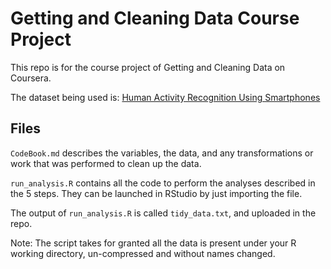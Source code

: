 # Getting and Cleaning Data Course Project
This repo is for the course project of Getting and Cleaning Data on Coursera.

The dataset being used is: [Human Activity Recognition Using Smartphones](http://archive.ics.uci.edu/ml/datasets/Human+Activity+Recognition+Using+Smartphones)

## Files

`CodeBook.md` describes the variables, the data, and any transformations or work that was performed to clean up the data.

`run_analysis.R` contains all the code to perform the analyses described in the 5 steps. They can be launched in RStudio by just importing the file.

The output of `run_analysis.R` is called `tidy_data.txt`, and uploaded in the repo.

Note: The script takes for granted all the data is present under your R working directory, un-compressed and without names changed.